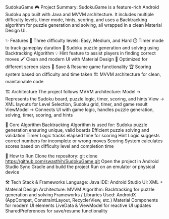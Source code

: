 SudokuGame 🎮
Project Summary:
SudokuGame is a feature-rich Android Sudoku app built with Java and MVVM architecture. It includes multiple difficulty levels, timer mode, hints, scoring, and uses a Backtracking algorithm for puzzle generation and solving, all wrapped in a clean Material Design UI.

✨ Features
🎯 Three difficulty levels: Easy, Medium, and Hard
⏱️ Timer mode to track gameplay duration
🧮 Sudoku puzzle generation and solving using Backtracking Algorithm
💡 Hint feature to assist players in finding correct moves
🖌️ Clean and modern UI with Material Design
📱 Optimized for different screen sizes
💾 Save & Resume game functionality
🏆 Scoring system based on difficulty and time taken
🏗️ MVVM architecture for clean, maintainable code

🏗️ Architecture
The project follows MVVM architecture:
Model → Represents the Sudoku board, puzzle logic, timer, scoring, and hints
View → XML layouts for Level Selection, Sudoku grid, timer, and game result
ViewModel → Connects UI with game logic, handles puzzle generation, solving, timer, scoring, and hints

🔢 Core Algorithm
Backtracking Algorithm is used for:
Sudoku puzzle generation ensuring unique, valid boards
Efficient puzzle solving and validation
Timer Logic tracks elapsed time for scoring
Hint Logic suggests correct numbers for incomplete or wrong moves
Scoring System calculates scores based on difficulty level and completion time

🚀 How to Run
Clone the repository:
git clone https://github.com/swasthih/SudokuGame.git
Open the project in Android Studio
Sync Gradle and build the project
Run on an emulator or physical device

🛠️ Tech Stack & Frameworks
Language: Java
IDE: Android Studio
UI: XML + Material Design
Architecture: MVVM
Algorithm: Backtracking for puzzle generation and solving
Frameworks / Libraries Used:
AndroidX (AppCompat, ConstraintLayout, RecyclerView, etc.)
Material Components for modern UI elements
LiveData & ViewModel for reactive UI updates
SharedPreferences for save/resume functionality
